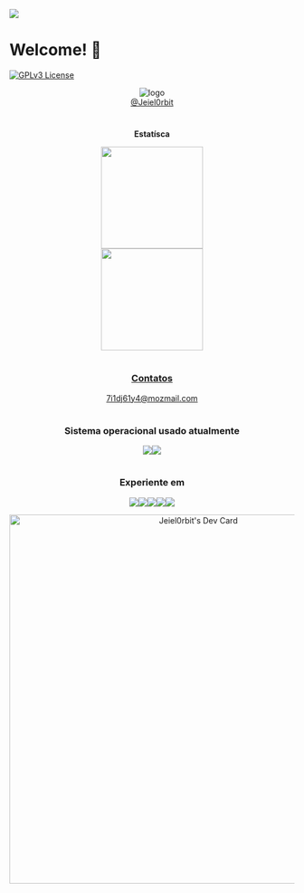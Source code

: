 [![](https://visitcount.itsvg.in/api?id=Jetrom17&label=Visualiza%C3%A7%C3%B5es&color=2&icon=5&pretty=true)](https://visitcount.itsvg.in)
# Welcome! 👋
<!--
🎨 Designer por Jeiel Miranda, via canva.
-->
[![GPLv3 License](https://img.shields.io/badge/License-GPL%20v3-yellow.svg)](https://www.gnu.org/licenses/gpl-3.0.txt) <br> <div align="center">
![logo](https://i.imgur.com/meQNVfJ_d.webp?maxwidth=640&shape=thumb&fidelity=medium) <br>
[@Jeiel0rbit](https://jeiel.pages.dev)

#
<div align="center">
<p><b>Estatísca</b></p>
  <a href="https://github.com/Jetrom17">
  <img height="180em" src="https://github-readme-stats.vercel.app/api?username=Jeiel0rbit&show_icons=true&theme=dark&include_all_commits=true&count_private=true"/> <br>
  <img height="180em" src="https://github-readme-stats.vercel.app/api/top-langs/?username=Jeiel0rbit&layout=compact&langs_count=7&theme=dark"/>
  <br>
  
#
### Contatos
7i1dj61y4@mozmail.com

#
### Sistema operacional usado atualmente
<img src="https://img.shields.io/badge/Android%2014-3DDC84?style=for-the-badge&logo=android&logoColor=white" target="_blank"><img src="https://img.shields.io/badge/Windows%2010-0078D7?style=for-the-badge&logo=windows&logoColor=white" target="_blank">

#
### Experiente em
<img src="https://img.shields.io/badge/Windows-0078D6?style=for-the-badge&logo=windows&logoColor=white" target="_blank"><img src="https://img.shields.io/badge/Android-3DDC84?style=for-the-badge&logo=android&logoColor=white" target="_blank"><img src="https://img.shields.io/badge/Linux_Mint-87CF3E?style=for-the-badge&logo=linux-mint&logoColor=white" target="_blank"><img src="https://img.shields.io/badge/Zorin%20OS-0CC1F3?style=for-the-badge&logo=zorin&logoColor=white" target="_blank"><img><img src="https://img.shields.io/badge/openSUSE-73BA25?style=for-the-badge&logo=opensuse&logoColor=white" target="_blank"></img>

  </div>

<a href="https://app.daily.dev/jeiel0rbit"><img src="https://api.daily.dev/devcards/v2/DRypHCQwDNxABlQsVIPqX.png?type=wide&r=fc4" width="652" alt="Jeiel0rbit's Dev Card"/></a>

  <!--
  Fontes:
  
  - Badges: https://dev.to/envoy_/150-badges-for-github-pnk#ide
  - Repositório baseado: https://github.com/rafaballerini/rafaballerini/blob/main/README.md
  - Emonjis: https://emojipedia.org/search/?q=paint
  - Editor Readme para testes: https://readme.so/pt
  - Sats: https://getalby.com/
  - Image: https://picrew.me/image_maker/582810
  
  -->
